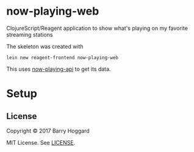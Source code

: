 # now-playing-web

ClojureScript/Reagent application to show what's playing on my favorite streaming stations

The skeleton was created with

    lein new reagent-frontend now-playing-web

This uses [now-playing-api](https://github.com/bhoggard/now-playing-api) to get its data.

# Setup

## License

Copyright © 2017 Barry Hoggard

MIT License. See [LICENSE](LICENSE).
